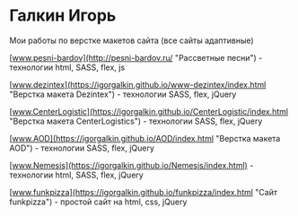 # Галкин Игорь 
Мои работы по верстке макетов сайта (все сайты адаптивные)

[www.pesni-bardov](http://pesni-bardov.ru/ "Рассветные песни") - технологии html, SASS, flex, js

[www.dezintex](https://igorgalkin.github.io/www-dezintex/index.html "Верстка макета Dezintex") - технологии SASS, flex, jQuery

[www.CenterLogistic](https://igorgalkin.github.io/CenterLogistic/index.html "Верстка макета CenterLogistics") - технологии SASS, flex, jQuery

[www.AOD](https://igorgalkin.github.io/AOD/index.html "Верстка макета AOD") - технологии SASS, flex, jQuery

[www.Nemesis](https://igorgalkin.github.io/Nemesis/index.html) - технологии html, SASS, flex, jQuery

[www.funkpizza](https://igorgalkin.github.io/funkpizza/index.html "Сайт funkpizza") - простой сайт на html, css, jQuery
